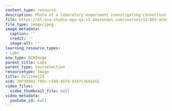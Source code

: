 ```yaml
---
content_type: resource
description: Photo of a laboratory experiment investigating convection.
file: https://ol-ocw-studio-app-qa.s3.amazonaws.com/courses/12-003-atmosphere-ocean-and-climate-dynamics-fall-2008/30f38902f09cc34845fdd347c36da192_DzlItem123.jpg
file_type: image/jpeg
image_metadata:
  caption: ''
  credit: ''
  image-alt: ''
learning_resource_types:
- Labs
ocw_type: OCWImage
parent_title: Labs
parent_type: CourseSection
resourcetype: Image
title: DzlItem123
uid: 30f38902-f09c-c348-45fd-d347c36da192
video_files:
  video_thumbnail_file: null
video_metadata:
  youtube_id: null
---
```

